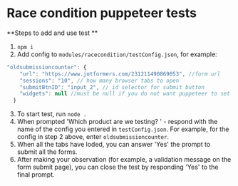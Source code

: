 # Race condition puppeteer tests
**Steps to add and use test **
1. `npm i`
2. Add config to `modules/racecondition/testConfig.json`, for example: 

```js
"oldsubmissioncounter": {
    "url": "https://www.jotformers.com/231211490869053", //form url
    "sessions": "10", // how many browser tabs to open
    "submitBtnID": "input_2", // id selector for submit button
    "widgets": null //must be null if you do not want puppeteer to set the widget value
  }
  ```
  3. To start test, run `node .`
  4. When prompted 'Which product are we testing? ' - respond with the name of the config you entered in `testConfig.json`. For example, for the config in step 2 above, enter `oldsubmissioncounter`.
  5. When all the tabs have loded, you can answer 'Yes'  the prompt to submit all the forms. 
  6. After making your observation (for example, a validation message on the form submit page), you can close the test by responding 'Yes' to the final prompt. 
